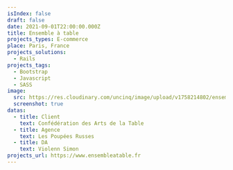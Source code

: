 ```yaml
---
isIndex: false
draft: false
date: 2021-09-01T22:00:00.000Z
title: Ensemble à table
projects_types: E-commerce
place: Paris, France
projects_solutions:
  - Rails
projects_tags:
  - Bootstrap
  - Javascript
  - SASS
image:
  src: https://res.cloudinary.com/uncinq/image/upload/v1758214802/ensemble_jjbpvn.png
  screenshot: true
datas:
  - title: Client
    text: Confédération des Arts de la Table
  - title: Agence
    text: Les Poupées Russes
  - title: DA
    text: Violenn Simon
projects_url: https://www.ensembleatable.fr
---
```

